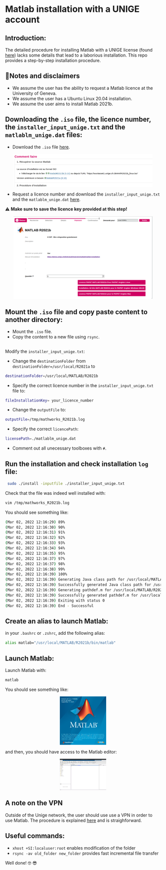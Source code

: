 # Matlab installation with a UNIGE account

## Introduction:
The detailed procedure for installing Matlab with a UNIGE license (found [here](https://plone.unige.ch/distic/pub/logiciels/matlab/comment-installer-matlab-sur-linux)) lacks some details that lead to a laborious installation. This repo provides a step-by-step installation procedure.

## :round_pushpin:Notes and disclaimers 
- We assume the user has the ability to request a Matlab licence at the University of Geneva.
- We assume the user has a Ubuntu Linux 20.04 installation.
- We assume the user aims to install Matlab 2021b.

## Downloading the `.iso` file, the licence number, the `installer_input_unige.txt` and the `matlablm_unige.dat` files:
- Download the `.iso` file [here](https://plone.unige.ch/distic/pub/logiciels/matlab/comment-installer-matlab-sur-linux).

<p align="center">
<img src="static/matlab_iso.png" align="center" width="450px"/>
</p>


- Request a licence number and download the `installer_input_unige.txt` and the `matlablm_unige.dat` [here](https://logiciels.unige.ch/). 

:warning: **Make sure to save the licence key provided at this step!**

<p align="center">
<img src="static/licence_and_install_files.png" align="center" width="450px"/>
</p>


## Mount the `.iso` file and copy paste content to another directory:
- Mount the `.iso` file.
- Copy the content to a new file using `rsync`. 

##
Modify the `installer_input_unige.txt`:
- Change the `destinationFolder` from `destinationFolder=/usr/local/R2021a` to
```bash
destinationFolder=/usr/local/MATLAB/R2021b
```
- Specify the correct licence number in the `installer_input_unige.txt` file to:
```bash
fileInstallationKey= your_licence_number
```
- Change the `outputFile` to:
```bash
outputFile=/tmp/mathworks_R2021b.log
```
- Specify the correct `licencePath`:
```bash
licensePath=./matlablm_unige.dat
```
- Comment out all unecessary toolboxes with `#`.

## Run the installation and check installation `log` file:
```bash
 sudo ./install -inputfile ./installer_input_unige.txt
```
Check that the file was indeed well installed with:
```bash
vim /tmp/mathworks_R2021b.log 
```

You should see something like:

```bash
(Mar 02, 2022 12:16:29) 89%
(Mar 02, 2022 12:16:30) 90%
(Mar 02, 2022 12:16:31) 91%
(Mar 02, 2022 12:16:32) 92%
(Mar 02, 2022 12:16:33) 93%
(Mar 02, 2022 12:16:34) 94%
(Mar 02, 2022 12:16:35) 95%
(Mar 02, 2022 12:16:37) 97%
(Mar 02, 2022 12:16:37) 98%
(Mar 02, 2022 12:16:38) 99%
(Mar 02, 2022 12:16:39) 100%
(Mar 02, 2022 12:16:39) Generating Java class path for /usr/local/MATLAB/R2021b
(Mar 02, 2022 12:16:39) Successfully generated Java class path for /usr/local/MATLAB/R2021b
(Mar 02, 2022 12:16:39) Generating pathdef.m for /usr/local/MATLAB/R2021b
(Mar 02, 2022 12:16:39) Successfully generated pathdef.m for /usr/local/MATLAB/R2021b
(Mar 02, 2022 12:16:39) Exiting with status 0
(Mar 02, 2022 12:16:39) End - Successful

```

## Create an alias to launch Matlab:
in your `.bashrc` or `.zshrc`, add the following alias:

```bash
alias matlab="/usr/local/MATLAB/R2021b/bin/matlab"
```

## Launch Matlab:
Launch Matlab with:
```bash
matlab
```

You should see something like:

<p align="center">
<img src="static/matlab_launch_1.png" align="center" width="150px"/>
</p>

and then, you should have access to the Matlab editor:

<p align="center">
<img src="static/matlab3.png" align="center" width="150px"/>
</p>

## A note on the VPN
Outside of the Unige network, the user should use use a VPN in order to use Matlab. The procedure is explained [here](https://plone.unige.ch/distic/pub/logiciels/forticlient/comment-installer-forticlient-linux) and is straighforward.

## Useful commands:
- `xhost +SI:localuser:root` enables modification of the folder
- `rsync -av old_folder new_folder` provides fast incremental file transfer 





Well done! :nerd_face: :sunglasses:

